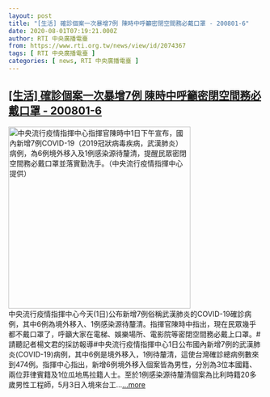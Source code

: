 ```yaml
---
layout: post
title: "[生活] 確診個案一次暴增7例 陳時中呼籲密閉空間務必戴口罩 - 200801-6"
date: 2020-08-01T07:19:21.000Z
author: RTI 中央廣播電臺
from: https://www.rti.org.tw/news/view/id/2074367
tags: [ RTI 中央廣播電臺 ]
categories: [ news, RTI 中央廣播電臺 ]
---
```

<!--1596266361000-->
[[生活] 確診個案一次暴增7例 陳時中呼籲密閉空間務必戴口罩 - 200801-6](https://www.rti.org.tw/news/view/id/2074367)
------

<div>
<img src="https://static.rti.org.tw/assets/thumbnails/2020/08/01/20200801000098M.jpg" width="360" alt="中央流行疫情指揮中心指揮官陳時中1日下午宣布，國內新增7例COVID-19（2019冠狀病毒疾病，武漢肺炎）病例，為6例境外移入及1例感染源待釐清，提醒民眾密閉空間務必戴口罩並落實勤洗手。（中央流行疫情指揮中心提供）" title="中央流行疫情指揮中心指揮官陳時中1日下午宣布，國內新增7例COVID-19（2019冠狀病毒疾病，武漢肺炎）病例，為6例境外移入及1例感染源待釐清，提醒民眾密閉空間務必戴口罩並落實勤洗手。（中央流行疫情指揮中心提供）"><br>中央流行疫情指揮中心今天(1日)公布新增7例俗稱武漢肺炎的COVID-19確診病例，其中6例為境外移入、1例感染源待釐清。指揮官陳時中指出，現在民眾幾乎都不戴口罩了，呼籲大家在電梯、娛樂場所、電影院等密閉空間務必戴上口罩。#請聽記者楊文君的採訪報導#中央流行疫情指揮中心1日公布國內新增7例的武漢肺炎(COVID-19)病例，其中6例是境外移入，1例待釐清，這使台灣確診總病例數來到474例。指揮中心指出，新增6例境外移入個案皆為男性，分別為3位本國籍、兩位菲律賓籍及1位瓜地馬拉籍人士。至於1例感染源待釐清個案為比利時籍20多歲男性工程師，5月3日入境來台工...<a target="_blank" href="https://www.rti.org.tw/news/view/id/2074367">...more</a>
</div>

